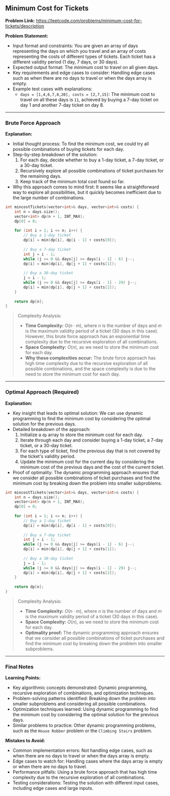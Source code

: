 ## Minimum Cost for Tickets
**Problem Link:** https://leetcode.com/problems/minimum-cost-for-tickets/description

**Problem Statement:**
- Input format and constraints: You are given an array of days representing the days on which you travel and an array of costs representing the costs of different types of tickets. Each ticket has a different validity period (1 day, 7 days, or 30 days).
- Expected output format: The minimum cost to travel on all given days.
- Key requirements and edge cases to consider: Handling edge cases such as when there are no days to travel or when the days array is empty.
- Example test cases with explanations:
    - `days = [1,4,6,7,8,20], costs = [2,7,15]`: The minimum cost to travel on all these days is `11`, achieved by buying a 7-day ticket on day 1 and another 7-day ticket on day 8.

---

### Brute Force Approach
**Explanation:**
- Initial thought process: To find the minimum cost, we could try all possible combinations of buying tickets for each day.
- Step-by-step breakdown of the solution:
    1. For each day, decide whether to buy a 1-day ticket, a 7-day ticket, or a 30-day ticket.
    2. Recursively explore all possible combinations of ticket purchases for the remaining days.
    3. Keep track of the minimum total cost found so far.
- Why this approach comes to mind first: It seems like a straightforward way to explore all possibilities, but it quickly becomes inefficient due to the large number of combinations.

```cpp
int mincostTickets(vector<int>& days, vector<int>& costs) {
    int n = days.size();
    vector<int> dp(n + 1, INT_MAX);
    dp[0] = 0;
    
    for (int i = 1; i <= n; i++) {
        // Buy a 1-day ticket
        dp[i] = min(dp[i], dp[i - 1] + costs[0]);
        
        // Buy a 7-day ticket
        int j = i - 1;
        while (j >= 0 && days[j] >= days[i - 1] - 6) j--;
        dp[i] = min(dp[i], dp[j + 1] + costs[1]);
        
        // Buy a 30-day ticket
        j = i - 1;
        while (j >= 0 && days[j] >= days[i - 1] - 29) j--;
        dp[i] = min(dp[i], dp[j + 1] + costs[2]);
    }
    
    return dp[n];
}
```

> Complexity Analysis:
> - **Time Complexity:** $O(n \cdot m)$, where $n$ is the number of days and $m$ is the maximum validity period of a ticket (30 days in this case). However, this brute force approach has an exponential time complexity due to the recursive exploration of all combinations.
> - **Space Complexity:** $O(n)$, as we need to store the minimum cost for each day.
> - **Why these complexities occur:** The brute force approach has high time complexity due to the recursive exploration of all possible combinations, and the space complexity is due to the need to store the minimum cost for each day.

---

### Optimal Approach (Required)

**Explanation:**
- Key insight that leads to optimal solution: We can use dynamic programming to find the minimum cost by considering the optimal solution for the previous days.
- Detailed breakdown of the approach:
    1. Initialize a `dp` array to store the minimum cost for each day.
    2. Iterate through each day and consider buying a 1-day ticket, a 7-day ticket, or a 30-day ticket.
    3. For each type of ticket, find the previous day that is not covered by the ticket's validity period.
    4. Update the minimum cost for the current day by considering the minimum cost of the previous days and the cost of the current ticket.
- Proof of optimality: The dynamic programming approach ensures that we consider all possible combinations of ticket purchases and find the minimum cost by breaking down the problem into smaller subproblems.

```cpp
int mincostTickets(vector<int>& days, vector<int>& costs) {
    int n = days.size();
    vector<int> dp(n + 1, INT_MAX);
    dp[0] = 0;
    
    for (int i = 1; i <= n; i++) {
        // Buy a 1-day ticket
        dp[i] = min(dp[i], dp[i - 1] + costs[0]);
        
        // Buy a 7-day ticket
        int j = i - 1;
        while (j >= 0 && days[j] >= days[i - 1] - 6) j--;
        dp[i] = min(dp[i], dp[j + 1] + costs[1]);
        
        // Buy a 30-day ticket
        j = i - 1;
        while (j >= 0 && days[j] >= days[i - 1] - 29) j--;
        dp[i] = min(dp[i], dp[j + 1] + costs[2]);
    }
    
    return dp[n];
}
```

> Complexity Analysis:
> - **Time Complexity:** $O(n \cdot m)$, where $n$ is the number of days and $m$ is the maximum validity period of a ticket (30 days in this case).
> - **Space Complexity:** $O(n)$, as we need to store the minimum cost for each day.
> - **Optimality proof:** The dynamic programming approach ensures that we consider all possible combinations of ticket purchases and find the minimum cost by breaking down the problem into smaller subproblems.

---

### Final Notes

**Learning Points:**
- Key algorithmic concepts demonstrated: Dynamic programming, recursive exploration of combinations, and optimization techniques.
- Problem-solving patterns identified: Breaking down the problem into smaller subproblems and considering all possible combinations.
- Optimization techniques learned: Using dynamic programming to find the minimum cost by considering the optimal solution for the previous days.
- Similar problems to practice: Other dynamic programming problems, such as the `House Robber` problem or the `Climbing Stairs` problem.

**Mistakes to Avoid:**
- Common implementation errors: Not handling edge cases, such as when there are no days to travel or when the days array is empty.
- Edge cases to watch for: Handling cases where the days array is empty or when there are no days to travel.
- Performance pitfalls: Using a brute force approach that has high time complexity due to the recursive exploration of all combinations.
- Testing considerations: Testing the solution with different input cases, including edge cases and large inputs.
